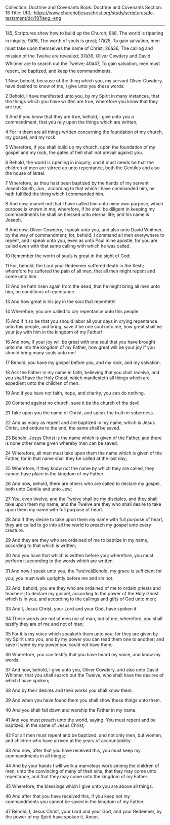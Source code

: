 Collection: Doctrine and Covenants
Book: Doctrine and Covenants
Section: 18
Title: 
URL: https://www.churchofjesuschrist.org/study/scriptures/dc-testament/dc/18?lang=eng

---

1â5, Scriptures show how to build up the Church; 6â8, The world is ripening in iniquity; 9â16, The worth of souls is great; 17â25, To gain salvation, men must take upon themselves the name of Christ; 26â36, The calling and mission of the Twelve are revealed; 37â39, Oliver Cowdery and David Whitmer are to search out the Twelve; 40â47, To gain salvation, men must repent, be baptized, and keep the commandments.

1 Now, behold, because of the thing which you, my servant Oliver Cowdery, have desired to know of me, I give unto you these words:

2 Behold, I have manifested unto you, by my Spirit in many instances, that the things which you have written are true; wherefore you know that they are true.

3 And if you know that they are true, behold, I give unto you a commandment, that you rely upon the things which are written;

4 For in them are all things written concerning the foundation of my church, my gospel, and my rock.

5 Wherefore, if you shall build up my church, upon the foundation of my gospel and my rock, the gates of hell shall not prevail against you.

6 Behold, the world is ripening in iniquity; and it must needs be that the children of men are stirred up unto repentance, both the Gentiles and also the house of Israel.

7 Wherefore, as thou hast been baptized by the hands of my servant Joseph Smith, Jun., according to that which I have commanded him, he hath fulfilled the thing which I commanded him.

8 And now, marvel not that I have called him unto mine own purpose, which purpose is known in me; wherefore, if he shall be diligent in keeping my commandments he shall be blessed unto eternal life; and his name is Joseph.

9 And now, Oliver Cowdery, I speak unto you, and also unto David Whitmer, by the way of commandment; for, behold, I command all men everywhere to repent, and I speak unto you, even as unto Paul mine apostle, for you are called even with that same calling with which he was called.

10 Remember the worth of souls is great in the sight of God;

11 For, behold, the Lord your Redeemer suffered death in the flesh; wherefore he suffered the pain of all men, that all men might repent and come unto him.

12 And he hath risen again from the dead, that he might bring all men unto him, on conditions of repentance.

13 And how great is his joy in the soul that repenteth!

14 Wherefore, you are called to cry repentance unto this people.

15 And if it so be that you should labor all your days in crying repentance unto this people, and bring, save it be one soul unto me, how great shall be your joy with him in the kingdom of my Father!

16 And now, if your joy will be great with one soul that you have brought unto me into the kingdom of my Father, how great will be your joy if you should bring many souls unto me!

17 Behold, you have my gospel before you, and my rock, and my salvation.

18 Ask the Father in my name in faith, believing that you shall receive, and you shall have the Holy Ghost, which manifesteth all things which are expedient unto the children of men.

19 And if you have not faith, hope, and charity, you can do nothing.

20 Contend against no church, save it be the church of the devil.

21 Take upon you the name of Christ, and speak the truth in soberness.

22 And as many as repent and are baptized in my name, which is Jesus Christ, and endure to the end, the same shall be saved.

23 Behold, Jesus Christ is the name which is given of the Father, and there is none other name given whereby man can be saved;

24 Wherefore, all men must take upon them the name which is given of the Father, for in that name shall they be called at the last day;

25 Wherefore, if they know not the name by which they are called, they cannot have place in the kingdom of my Father.

26 And now, behold, there are others who are called to declare my gospel, both unto Gentile and unto Jew;

27 Yea, even twelve; and the Twelve shall be my disciples, and they shall take upon them my name; and the Twelve are they who shall desire to take upon them my name with full purpose of heart.

28 And if they desire to take upon them my name with full purpose of heart, they are called to go into all the world to preach my gospel unto every creature.

29 And they are they who are ordained of me to baptize in my name, according to that which is written;

30 And you have that which is written before you; wherefore, you must perform it according to the words which are written.

31 And now I speak unto you, the TwelveâBehold, my grace is sufficient for you; you must walk uprightly before me and sin not.

32 And, behold, you are they who are ordained of me to ordain priests and teachers; to declare my gospel, according to the power of the Holy Ghost which is in you, and according to the callings and gifts of God unto men;

33 And I, Jesus Christ, your Lord and your God, have spoken it.

34 These words are not of men nor of man, but of me; wherefore, you shall testify they are of me and not of man;

35 For it is my voice which speaketh them unto you; for they are given by my Spirit unto you, and by my power you can read them one to another; and save it were by my power you could not have them;

36 Wherefore, you can testify that you have heard my voice, and know my words.

37 And now, behold, I give unto you, Oliver Cowdery, and also unto David Whitmer, that you shall search out the Twelve, who shall have the desires of which I have spoken;

38 And by their desires and their works you shall know them.

39 And when you have found them you shall show these things unto them.

40 And you shall fall down and worship the Father in my name.

41 And you must preach unto the world, saying: You must repent and be baptized, in the name of Jesus Christ;

42 For all men must repent and be baptized, and not only men, but women, and children who have arrived at the years of accountability.

43 And now, after that you have received this, you must keep my commandments in all things;

44 And by your hands I will work a marvelous work among the children of men, unto the convincing of many of their sins, that they may come unto repentance, and that they may come unto the kingdom of my Father.

45 Wherefore, the blessings which I give unto you are above all things.

46 And after that you have received this, if you keep not my commandments you cannot be saved in the kingdom of my Father.

47 Behold, I, Jesus Christ, your Lord and your God, and your Redeemer, by the power of my Spirit have spoken it. Amen.
